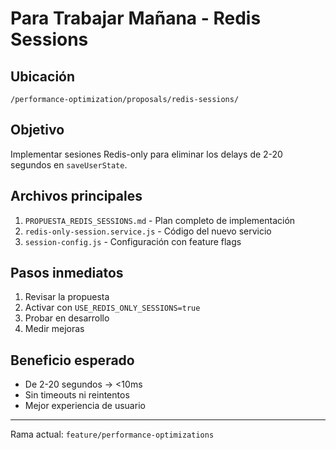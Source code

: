 # Para Trabajar Mañana - Redis Sessions

## Ubicación

`/performance-optimization/proposals/redis-sessions/`

## Objetivo

Implementar sesiones Redis-only para eliminar los delays de 2-20 segundos en `saveUserState`.

## Archivos principales

1. `PROPUESTA_REDIS_SESSIONS.md` - Plan completo de implementación
2. `redis-only-session.service.js` - Código del nuevo servicio
3. `session-config.js` - Configuración con feature flags

## Pasos inmediatos

1. Revisar la propuesta
2. Activar con `USE_REDIS_ONLY_SESSIONS=true`
3. Probar en desarrollo
4. Medir mejoras

## Beneficio esperado

- De 2-20 segundos → <10ms
- Sin timeouts ni reintentos
- Mejor experiencia de usuario

---

Rama actual: `feature/performance-optimizations`
